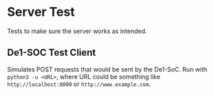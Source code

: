 # Server Test
Tests to make sure the server works as intended.

## De1-SOC Test Client
Simulates POST requests that would be sent by the De1-SoC.
Run with `python3 -u <URL>`, where URL could be something like `http://localhost:8000` or `http://www.example.com`.